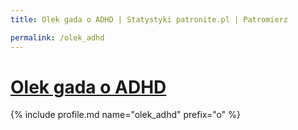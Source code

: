 ```yaml
---
title: Olek gada o ADHD | Statystyki patronite.pl | Patromierz

permalink: /olek_adhd
---
```


# [Olek gada o ADHD](https://patronite.pl/olek_adhd)

{% include profile.md name="olek_adhd" prefix="o" %}
